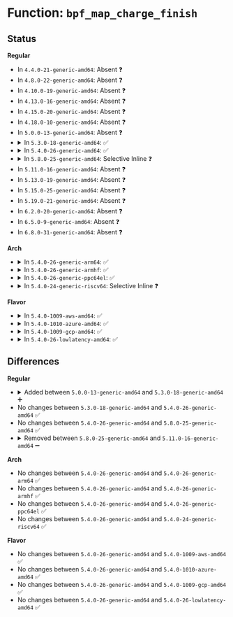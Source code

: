 # Function: <code>bpf_map_charge_finish</code>

## Status
<b>Regular</b>
<ul>
<li>
In <code>4.4.0-21-generic-amd64</code>: Absent ❓
</li>
<li>
In <code>4.8.0-22-generic-amd64</code>: Absent ❓
</li>
<li>
In <code>4.10.0-19-generic-amd64</code>: Absent ❓
</li>
<li>
In <code>4.13.0-16-generic-amd64</code>: Absent ❓
</li>
<li>
In <code>4.15.0-20-generic-amd64</code>: Absent ❓
</li>
<li>
In <code>4.18.0-10-generic-amd64</code>: Absent ❓
</li>
<li>
In <code>5.0.0-13-generic-amd64</code>: Absent ❓
</li>
<li>
<details>
<summary>In <code>5.3.0-18-generic-amd64</code>: ✅</summary>

```c
void bpf_map_charge_finish(struct bpf_map_memory * mem)
```

```json
{
  "name": "bpf_map_charge_finish",
  "collision_type": "Unique Global",
  "inline_type": "No",
  "funcs": [
    {
      "addr": 18446744071580761824,
      "name": "bpf_map_charge_finish",
      "external": true,
      "loc": "kernel/bpf/syscall.c:222",
      "file": "kernel/bpf/syscall.c",
      "inline": "seen, unknown",
      "caller_inline": [],
      "caller_func": [
        "kernel/bpf/syscall.c:map_create",
        "kernel/bpf/syscall.c:bpf_map_free_deferred",
        "kernel/bpf/hashtab.c:htab_map_alloc",
        "kernel/bpf/arraymap.c:array_map_alloc",
        "kernel/bpf/arraymap.c:array_map_alloc",
        "kernel/bpf/local_storage.c:cgroup_storage_map_alloc",
        "kernel/bpf/queue_stack_maps.c:queue_stack_map_alloc",
        "kernel/bpf/stackmap.c:stack_map_alloc",
        "kernel/bpf/stackmap.c:stack_map_alloc",
        "kernel/bpf/reuseport_array.c:reuseport_array_alloc",
        "net/core/bpf_sk_storage.c:bpf_sk_storage_map_alloc"
      ]
    }
  ],
  "symbols": [
    {
      "addr": 18446744071580761824,
      "name": "bpf_map_charge_finish",
      "section": ".text",
      "bind": "STB_GLOBAL",
      "size": 39
    }
  ]
}
```
</details>
</li>
<li>
<details>
<summary>In <code>5.4.0-26-generic-amd64</code>: ✅</summary>

```c
void bpf_map_charge_finish(struct bpf_map_memory * mem)
```

```json
{
  "name": "bpf_map_charge_finish",
  "collision_type": "Unique Global",
  "inline_type": "No",
  "funcs": [
    {
      "addr": 18446744071580811888,
      "name": "bpf_map_charge_finish",
      "external": true,
      "loc": "kernel/bpf/syscall.c:225",
      "file": "kernel/bpf/syscall.c",
      "inline": "seen, unknown",
      "caller_inline": [],
      "caller_func": [
        "kernel/bpf/syscall.c:map_create",
        "kernel/bpf/syscall.c:bpf_map_free_deferred",
        "kernel/bpf/hashtab.c:htab_map_alloc",
        "kernel/bpf/arraymap.c:array_map_alloc",
        "kernel/bpf/arraymap.c:array_map_alloc",
        "kernel/bpf/local_storage.c:cgroup_storage_map_alloc",
        "kernel/bpf/queue_stack_maps.c:queue_stack_map_alloc",
        "kernel/bpf/stackmap.c:stack_map_alloc",
        "kernel/bpf/stackmap.c:stack_map_alloc",
        "kernel/bpf/reuseport_array.c:reuseport_array_alloc",
        "net/core/bpf_sk_storage.c:bpf_sk_storage_map_alloc"
      ]
    }
  ],
  "symbols": [
    {
      "addr": 18446744071580811888,
      "name": "bpf_map_charge_finish",
      "section": ".text",
      "bind": "STB_GLOBAL",
      "size": 39
    }
  ]
}
```
</details>
</li>
<li>
<details>
<summary>In <code>5.8.0-25-generic-amd64</code>: Selective Inline ❓</summary>

```c
void bpf_map_charge_finish(struct bpf_map_memory * mem)
```

```json
{
  "name": "bpf_map_charge_finish",
  "collision_type": "Unique Global",
  "inline_type": "Selective",
  "funcs": [
    {
      "addr": 18446744071580937974,
      "name": "bpf_map_charge_finish",
      "external": true,
      "loc": "kernel/bpf/syscall.c:379",
      "file": "kernel/bpf/syscall.c",
      "inline": "not declared, inlined",
      "caller_inline": [
        "kernel/bpf/syscall.c:map_create",
        "kernel/bpf/syscall.c:bpf_map_free_deferred"
      ],
      "caller_func": [
        "kernel/bpf/hashtab.c:htab_map_alloc",
        "kernel/bpf/arraymap.c:array_map_alloc",
        "kernel/bpf/arraymap.c:array_map_alloc",
        "kernel/bpf/local_storage.c:cgroup_storage_map_alloc",
        "kernel/bpf/queue_stack_maps.c:queue_stack_map_alloc",
        "kernel/bpf/devmap.c:dev_map_init_map",
        "kernel/bpf/stackmap.c:stack_map_alloc",
        "kernel/bpf/stackmap.c:stack_map_alloc",
        "kernel/bpf/reuseport_array.c:reuseport_array_alloc",
        "net/core/bpf_sk_storage.c:bpf_sk_storage_map_alloc"
      ]
    }
  ],
  "symbols": [
    {
      "addr": 18446744071580936208,
      "name": "bpf_map_charge_finish",
      "section": ".text",
      "bind": "STB_GLOBAL",
      "size": 39
    }
  ]
}
```
</details>
</li>
<li>
In <code>5.11.0-16-generic-amd64</code>: Absent ❓
</li>
<li>
In <code>5.13.0-19-generic-amd64</code>: Absent ❓
</li>
<li>
In <code>5.15.0-25-generic-amd64</code>: Absent ❓
</li>
<li>
In <code>5.19.0-21-generic-amd64</code>: Absent ❓
</li>
<li>
In <code>6.2.0-20-generic-amd64</code>: Absent ❓
</li>
<li>
In <code>6.5.0-9-generic-amd64</code>: Absent ❓
</li>
<li>
In <code>6.8.0-31-generic-amd64</code>: Absent ❓
</li>
</ul>
<b>Arch</b>
<ul>
<li>
<details>
<summary>In <code>5.4.0-26-generic-arm64</code>: ✅</summary>

```c
void bpf_map_charge_finish(struct bpf_map_memory * mem)
```

```json
{
  "name": "bpf_map_charge_finish",
  "collision_type": "Unique Global",
  "inline_type": "No",
  "funcs": [
    {
      "addr": 18446603336492132408,
      "name": "bpf_map_charge_finish",
      "external": true,
      "loc": "kernel/bpf/syscall.c:225",
      "file": "kernel/bpf/syscall.c",
      "inline": "seen, unknown",
      "caller_inline": [],
      "caller_func": [
        "kernel/bpf/syscall.c:map_create",
        "kernel/bpf/syscall.c:bpf_map_free_deferred",
        "kernel/bpf/hashtab.c:htab_map_alloc",
        "kernel/bpf/arraymap.c:array_map_alloc",
        "kernel/bpf/arraymap.c:array_map_alloc",
        "kernel/bpf/local_storage.c:cgroup_storage_map_alloc",
        "kernel/bpf/queue_stack_maps.c:queue_stack_map_alloc",
        "kernel/bpf/devmap.c:dev_map_init_map",
        "kernel/bpf/stackmap.c:stack_map_alloc",
        "kernel/bpf/stackmap.c:stack_map_alloc",
        "kernel/bpf/reuseport_array.c:reuseport_array_alloc",
        "net/core/bpf_sk_storage.c:bpf_sk_storage_map_alloc"
      ]
    }
  ],
  "symbols": [
    {
      "addr": 18446603336492132408,
      "name": "bpf_map_charge_finish",
      "section": ".text",
      "bind": "STB_GLOBAL",
      "size": 100
    }
  ]
}
```
</details>
</li>
<li>
<details>
<summary>In <code>5.4.0-26-generic-armhf</code>: ✅</summary>

```c
void bpf_map_charge_finish(struct bpf_map_memory * mem)
```

```json
{
  "name": "bpf_map_charge_finish",
  "collision_type": "Unique Global",
  "inline_type": "No",
  "funcs": [
    {
      "addr": 3226031000,
      "name": "bpf_map_charge_finish",
      "external": true,
      "loc": "kernel/bpf/syscall.c:225",
      "file": "kernel/bpf/syscall.c",
      "inline": "seen, unknown",
      "caller_inline": [],
      "caller_func": [
        "kernel/bpf/syscall.c:map_create",
        "kernel/bpf/syscall.c:bpf_map_free_deferred",
        "kernel/bpf/hashtab.c:htab_map_alloc",
        "kernel/bpf/arraymap.c:array_map_alloc",
        "kernel/bpf/arraymap.c:array_map_alloc",
        "kernel/bpf/queue_stack_maps.c:queue_stack_map_alloc",
        "kernel/bpf/devmap.c:dev_map_init_map",
        "kernel/bpf/stackmap.c:stack_map_alloc",
        "kernel/bpf/stackmap.c:stack_map_alloc",
        "kernel/bpf/reuseport_array.c:reuseport_array_alloc",
        "net/core/bpf_sk_storage.c:bpf_sk_storage_map_alloc"
      ]
    }
  ],
  "symbols": [
    {
      "addr": 3226031000,
      "name": "bpf_map_charge_finish",
      "section": ".text",
      "bind": "STB_GLOBAL",
      "size": 80
    }
  ]
}
```
</details>
</li>
<li>
<details>
<summary>In <code>5.4.0-26-generic-ppc64el</code>: ✅</summary>

```c
void bpf_map_charge_finish(struct bpf_map_memory * mem)
```

```json
{
  "name": "bpf_map_charge_finish",
  "collision_type": "Unique Global",
  "inline_type": "No",
  "funcs": [
    {
      "addr": 13835058055285339408,
      "name": "bpf_map_charge_finish",
      "external": true,
      "loc": "kernel/bpf/syscall.c:225",
      "file": "kernel/bpf/syscall.c",
      "inline": "seen, unknown",
      "caller_inline": [],
      "caller_func": [
        "kernel/bpf/syscall.c:map_create",
        "kernel/bpf/syscall.c:bpf_map_free_deferred",
        "kernel/bpf/hashtab.c:htab_map_alloc",
        "kernel/bpf/arraymap.c:array_map_alloc",
        "kernel/bpf/arraymap.c:array_map_alloc",
        "kernel/bpf/local_storage.c:cgroup_storage_map_alloc",
        "kernel/bpf/queue_stack_maps.c:queue_stack_map_alloc",
        "kernel/bpf/stackmap.c:stack_map_alloc",
        "kernel/bpf/stackmap.c:stack_map_alloc",
        "kernel/bpf/reuseport_array.c:reuseport_array_alloc",
        "net/core/bpf_sk_storage.c:bpf_sk_storage_map_alloc"
      ]
    }
  ],
  "symbols": [
    {
      "addr": 13835058055285339408,
      "name": "bpf_map_charge_finish",
      "section": ".text",
      "bind": "STB_GLOBAL",
      "size": 96
    }
  ]
}
```
</details>
</li>
<li>
<details>
<summary>In <code>5.4.0-24-generic-riscv64</code>: Selective Inline ❓</summary>

```c
void bpf_map_charge_finish(struct bpf_map_memory * mem)
```

```json
{
  "name": "bpf_map_charge_finish",
  "collision_type": "Unique Global",
  "inline_type": "Selective",
  "funcs": [
    {
      "addr": 18446743936272300686,
      "name": "bpf_map_charge_finish",
      "external": true,
      "loc": "kernel/bpf/syscall.c:225",
      "file": "kernel/bpf/syscall.c",
      "inline": "not declared, inlined",
      "caller_inline": [
        "kernel/bpf/syscall.c:map_create",
        "kernel/bpf/syscall.c:bpf_map_free_deferred"
      ],
      "caller_func": [
        "kernel/bpf/hashtab.c:htab_map_alloc",
        "kernel/bpf/arraymap.c:array_map_alloc",
        "kernel/bpf/arraymap.c:array_map_alloc",
        "kernel/bpf/queue_stack_maps.c:queue_stack_map_alloc",
        "kernel/bpf/devmap.c:dev_map_init_map",
        "kernel/bpf/stackmap.c:stack_map_alloc",
        "kernel/bpf/stackmap.c:stack_map_alloc",
        "kernel/bpf/reuseport_array.c:reuseport_array_alloc",
        "net/core/bpf_sk_storage.c:bpf_sk_storage_map_alloc"
      ]
    }
  ],
  "symbols": [
    {
      "addr": 18446743936272298478,
      "name": "bpf_map_charge_finish",
      "section": ".text",
      "bind": "STB_GLOBAL",
      "size": 62
    }
  ]
}
```
</details>
</li>
</ul>
<b>Flavor</b>
<ul>
<li>
<details>
<summary>In <code>5.4.0-1009-aws-amd64</code>: ✅</summary>

```c
void bpf_map_charge_finish(struct bpf_map_memory * mem)
```

```json
{
  "name": "bpf_map_charge_finish",
  "collision_type": "Unique Global",
  "inline_type": "No",
  "funcs": [
    {
      "addr": 18446744071580780688,
      "name": "bpf_map_charge_finish",
      "external": true,
      "loc": "kernel/bpf/syscall.c:225",
      "file": "kernel/bpf/syscall.c",
      "inline": "seen, unknown",
      "caller_inline": [],
      "caller_func": [
        "kernel/bpf/syscall.c:map_create",
        "kernel/bpf/syscall.c:bpf_map_free_deferred",
        "kernel/bpf/hashtab.c:htab_map_alloc",
        "kernel/bpf/arraymap.c:array_map_alloc",
        "kernel/bpf/arraymap.c:array_map_alloc",
        "kernel/bpf/local_storage.c:cgroup_storage_map_alloc",
        "kernel/bpf/queue_stack_maps.c:queue_stack_map_alloc",
        "kernel/bpf/stackmap.c:stack_map_alloc",
        "kernel/bpf/stackmap.c:stack_map_alloc",
        "kernel/bpf/reuseport_array.c:reuseport_array_alloc",
        "net/core/bpf_sk_storage.c:bpf_sk_storage_map_alloc"
      ]
    }
  ],
  "symbols": [
    {
      "addr": 18446744071580780688,
      "name": "bpf_map_charge_finish",
      "section": ".text",
      "bind": "STB_GLOBAL",
      "size": 39
    }
  ]
}
```
</details>
</li>
<li>
<details>
<summary>In <code>5.4.0-1010-azure-amd64</code>: ✅</summary>

```c
void bpf_map_charge_finish(struct bpf_map_memory * mem)
```

```json
{
  "name": "bpf_map_charge_finish",
  "collision_type": "Unique Global",
  "inline_type": "No",
  "funcs": [
    {
      "addr": 18446744071580726864,
      "name": "bpf_map_charge_finish",
      "external": true,
      "loc": "kernel/bpf/syscall.c:225",
      "file": "kernel/bpf/syscall.c",
      "inline": "seen, unknown",
      "caller_inline": [],
      "caller_func": [
        "kernel/bpf/syscall.c:map_create",
        "kernel/bpf/syscall.c:bpf_map_free_deferred",
        "kernel/bpf/hashtab.c:htab_map_alloc",
        "kernel/bpf/arraymap.c:array_map_alloc",
        "kernel/bpf/arraymap.c:array_map_alloc",
        "kernel/bpf/local_storage.c:cgroup_storage_map_alloc",
        "kernel/bpf/queue_stack_maps.c:queue_stack_map_alloc",
        "kernel/bpf/stackmap.c:stack_map_alloc",
        "kernel/bpf/stackmap.c:stack_map_alloc",
        "kernel/bpf/reuseport_array.c:reuseport_array_alloc",
        "net/core/bpf_sk_storage.c:bpf_sk_storage_map_alloc"
      ]
    }
  ],
  "symbols": [
    {
      "addr": 18446744071580726864,
      "name": "bpf_map_charge_finish",
      "section": ".text",
      "bind": "STB_GLOBAL",
      "size": 39
    }
  ]
}
```
</details>
</li>
<li>
<details>
<summary>In <code>5.4.0-1009-gcp-amd64</code>: ✅</summary>

```c
void bpf_map_charge_finish(struct bpf_map_memory * mem)
```

```json
{
  "name": "bpf_map_charge_finish",
  "collision_type": "Unique Global",
  "inline_type": "No",
  "funcs": [
    {
      "addr": 18446744071580771936,
      "name": "bpf_map_charge_finish",
      "external": true,
      "loc": "kernel/bpf/syscall.c:225",
      "file": "kernel/bpf/syscall.c",
      "inline": "seen, unknown",
      "caller_inline": [],
      "caller_func": [
        "kernel/bpf/syscall.c:map_create",
        "kernel/bpf/syscall.c:bpf_map_free_deferred",
        "kernel/bpf/hashtab.c:htab_map_alloc",
        "kernel/bpf/arraymap.c:array_map_alloc",
        "kernel/bpf/arraymap.c:array_map_alloc",
        "kernel/bpf/local_storage.c:cgroup_storage_map_alloc",
        "kernel/bpf/queue_stack_maps.c:queue_stack_map_alloc",
        "kernel/bpf/stackmap.c:stack_map_alloc",
        "kernel/bpf/stackmap.c:stack_map_alloc",
        "kernel/bpf/reuseport_array.c:reuseport_array_alloc",
        "net/core/bpf_sk_storage.c:bpf_sk_storage_map_alloc"
      ]
    }
  ],
  "symbols": [
    {
      "addr": 18446744071580771936,
      "name": "bpf_map_charge_finish",
      "section": ".text",
      "bind": "STB_GLOBAL",
      "size": 39
    }
  ]
}
```
</details>
</li>
<li>
<details>
<summary>In <code>5.4.0-26-lowlatency-amd64</code>: ✅</summary>

```c
void bpf_map_charge_finish(struct bpf_map_memory * mem)
```

```json
{
  "name": "bpf_map_charge_finish",
  "collision_type": "Unique Global",
  "inline_type": "No",
  "funcs": [
    {
      "addr": 18446744071580830160,
      "name": "bpf_map_charge_finish",
      "external": true,
      "loc": "kernel/bpf/syscall.c:225",
      "file": "kernel/bpf/syscall.c",
      "inline": "seen, unknown",
      "caller_inline": [],
      "caller_func": [
        "kernel/bpf/syscall.c:map_create",
        "kernel/bpf/syscall.c:bpf_map_free_deferred",
        "kernel/bpf/hashtab.c:htab_map_alloc",
        "kernel/bpf/arraymap.c:array_map_alloc",
        "kernel/bpf/arraymap.c:array_map_alloc",
        "kernel/bpf/local_storage.c:cgroup_storage_map_alloc",
        "kernel/bpf/queue_stack_maps.c:queue_stack_map_alloc",
        "kernel/bpf/stackmap.c:stack_map_alloc",
        "kernel/bpf/stackmap.c:stack_map_alloc",
        "kernel/bpf/reuseport_array.c:reuseport_array_alloc",
        "net/core/bpf_sk_storage.c:bpf_sk_storage_map_alloc"
      ]
    }
  ],
  "symbols": [
    {
      "addr": 18446744071580830160,
      "name": "bpf_map_charge_finish",
      "section": ".text",
      "bind": "STB_GLOBAL",
      "size": 39
    }
  ]
}
```
</details>
</li>
</ul>

## Differences
<b>Regular</b>
<ul>
<li>
<details>
<summary>Added between <code>5.0.0-13-generic-amd64</code> and <code>5.3.0-18-generic-amd64</code> ➕</summary>

```c
void bpf_map_charge_finish(struct bpf_map_memory * mem)
```
</details>
</li>
<li>
No changes between <code>5.3.0-18-generic-amd64</code> and <code>5.4.0-26-generic-amd64</code> ✅
</li>
<li>
No changes between <code>5.4.0-26-generic-amd64</code> and <code>5.8.0-25-generic-amd64</code> ✅
</li>
<li>
<details>
<summary>Removed between <code>5.8.0-25-generic-amd64</code> and <code>5.11.0-16-generic-amd64</code> ➖</summary>

```c
void bpf_map_charge_finish(struct bpf_map_memory * mem)
```
</details>
</li>
</ul>
<b>Arch</b>
<ul>
<li>
No changes between <code>5.4.0-26-generic-amd64</code> and <code>5.4.0-26-generic-arm64</code> ✅
</li>
<li>
No changes between <code>5.4.0-26-generic-amd64</code> and <code>5.4.0-26-generic-armhf</code> ✅
</li>
<li>
No changes between <code>5.4.0-26-generic-amd64</code> and <code>5.4.0-26-generic-ppc64el</code> ✅
</li>
<li>
No changes between <code>5.4.0-26-generic-amd64</code> and <code>5.4.0-24-generic-riscv64</code> ✅
</li>
</ul>
<b>Flavor</b>
<ul>
<li>
No changes between <code>5.4.0-26-generic-amd64</code> and <code>5.4.0-1009-aws-amd64</code> ✅
</li>
<li>
No changes between <code>5.4.0-26-generic-amd64</code> and <code>5.4.0-1010-azure-amd64</code> ✅
</li>
<li>
No changes between <code>5.4.0-26-generic-amd64</code> and <code>5.4.0-1009-gcp-amd64</code> ✅
</li>
<li>
No changes between <code>5.4.0-26-generic-amd64</code> and <code>5.4.0-26-lowlatency-amd64</code> ✅
</li>
</ul>
